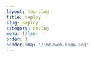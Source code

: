 ```yaml
---
layout: tag-blog
title: deploy
slug: deploy
category: devlog
menu: false
order: 1
header-img: "/img/web-logo.png"
---
```

